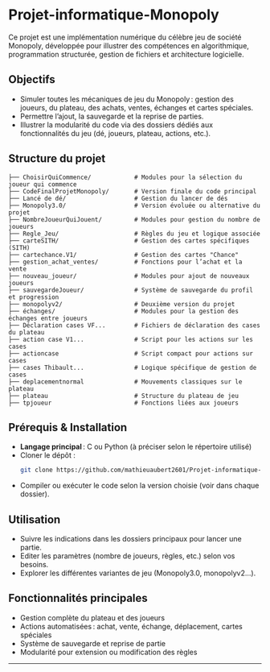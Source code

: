 # Projet-informatique-Monopoly

Ce projet est une implémentation numérique du célèbre jeu de société Monopoly, développée pour illustrer des compétences en algorithmique, programmation structurée, gestion de fichiers et architecture logicielle.

## Objectifs

- Simuler toutes les mécaniques de jeu du Monopoly : gestion des joueurs, du plateau, des achats, ventes, échanges et cartes spéciales.
- Permettre l’ajout, la sauvegarde et la reprise de parties.
- Illustrer la modularité du code via des dossiers dédiés aux fonctionnalités du jeu (dé, joueurs, plateau, actions, etc.).

## Structure du projet

```
├── ChoisirQuiCommence/            # Modules pour la sélection du joueur qui commence
├── CodeFinalProjetMonopoly/       # Version finale du code principal
├── Lancé de dé/                   # Gestion du lancer de dés
├── Monopoly3.0/                   # Version évoluée ou alternative du projet
├── NombreJoueurQuiJouent/         # Modules pour gestion du nombre de joueurs
├── Regle_Jeu/                     # Règles du jeu et logique associée
├── carteSITH/                     # Gestion des cartes spécifiques (SITH)
├── cartechance.V1/                # Gestion des cartes "Chance"
├── gestion_achat_ventes/          # Fonctions pour l’achat et la vente
├── nouveau_joueur/                # Modules pour ajout de nouveaux joueurs
├── sauvegardeJoueur/              # Système de sauvegarde du profil et progression
├── monopolyv2/                    # Deuxième version du projet
├── échanges/                      # Modules pour la gestion des échanges entre joueurs
├── Déclaration cases VF...        # Fichiers de déclaration des cases du plateau
├── action case V1...              # Script pour les actions sur les cases
├── actioncase                     # Script compact pour actions sur cases
├── cases Thibault...              # Logique spécifique de gestion de cases
├── deplacementnormal              # Mouvements classiques sur le plateau
├── plateau                        # Structure du plateau de jeu
├── tpjoueur                       # Fonctions liées aux joueurs
```

## Prérequis & Installation

- **Langage principal** : C ou Python (à préciser selon le répertoire utilisé)
- Cloner le dépôt :
  ```bash
  git clone https://github.com/mathieuaubert2601/Projet-informatique-Monopoly.git
  ```
- Compiler ou exécuter le code selon la version choisie (voir dans chaque dossier).

## Utilisation

- Suivre les indications dans les dossiers principaux pour lancer une partie.
- Editer les paramètres (nombre de joueurs, règles, etc.) selon vos besoins.
- Explorer les différentes variantes de jeu (Monopoly3.0, monopolyv2...).

## Fonctionnalités principales

- Gestion complète du plateau et des joueurs
- Actions automatisées : achat, vente, échange, déplacement, cartes spéciales
- Système de sauvegarde et reprise de partie
- Modularité pour extension ou modification des règles

---
